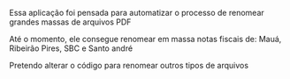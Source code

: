 Essa aplicação foi pensada para automatizar o processo de renomear grandes massas de arquivos PDF

Até o momento, ele consegue renomear em massa notas fiscais de: Mauá, Ribeirão Pires, SBC e Santo andré

Pretendo alterar o código para renomear outros tipos de arquivos